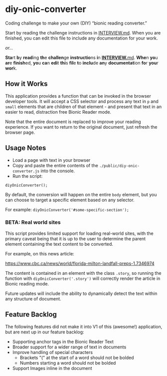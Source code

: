 # diy-onic-converter
Coding challenge to make your own (DIY) “bionic reading converter.”

Start by reading the challenge instructions in [INTERVIEW.md](./INTERVIEW.md). When you are finished, you can edit this file to include any documentation for your work.

_or…_

**Sta**rt **b**y **read**ing **th**e **challen**ge **instructio**ns **i**n **[INTERVIEW.](./INTERVIEW.md)**[md](./INTERVIEW.md). **Whe**n **yo**u **ar**e **finish**ed, **yo**u **ca**n **edi**t **thi**s **fil**e **t**o **inclu**de **an**y **documentat**ion **fo**r **you**r **wor**k.

## How it Works

This application provides a function that can be invoked in the browser developer tools. It will accept a CSS selector and process any text in `p` and `small` elements that are children of that element - and present that text in an easier to read, distraction free Bionic Reader mode.

Note that the entire document is replaced to improve your reading experience. If you want to return to the original document, just refresh the browser page.

## Usage Notes

* Load a page with text in your browser
* Copy and paste the entire contents of the `./public/diy-onic-converter.js` into the console.
* Run the script:
```
diyOnicConverter();
```
By default, the conversion will happen on the entire `body` element, but you can choose to target a specific element based on any selector.

For example: `diyOnicConverter('#some-specific-section');`

### BETA: Real world sites
This script provides limited support for loading real-world sites, with the primary caveat being that it is up to the user to determine the parent element containing the text content to be converted.

For example, on this news article:

https://www.cbc.ca/news/world/florida-milton-landfall-preps-1.7346974

The content is contained in an element with the class `.story`, so running the function with `diyOnicConverter('.story')` will correctly render the article in Bionic reading mode.

Future updates will include the ability to dynamically detect the text within any structure of document.

## Feature Backlog

The following features did not make it into V1 of this (awesome!) application, but are next up in our feature backlog:
* Supporting anchor tags in the Bionic Reader Text
* Broader support for a wider range of text in documents
* Improve handling of special characters
  * Brackets "(" at the start of a word should not be bolded
  * Numbers starting a word should not be bolded
* Support Images inline in the document


